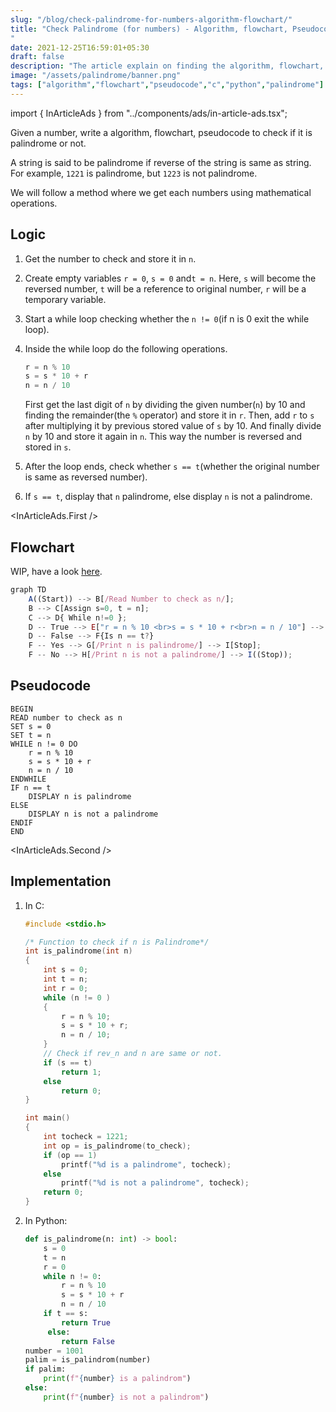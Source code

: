 ```yaml
---
slug: "/blog/check-palindrome-for-numbers-algorithm-flowchart/"
title: "Check Palindrome (for numbers) - Algorithm, flowchart, Pseudocode, Implementation
"
date: 2021-12-25T16:59:01+05:30
draft: false
description: "The article explain on finding the algorithm, flowchart, pseudocode and implementation of checking whether a given number is a palindrome in C and Python."
image: "/assets/palindrome/banner.png"
tags: ["algorithm","flowchart","pseudocode","c","python","palindrome"]
---
```


import { InArticleAds } from "../components/ads/in-article-ads.tsx";

Given a number, write a algorithm, flowchart, pseudocode to check if it is palindrome or not. 

A string is said to be palindrome if reverse of the string is same as string. For example, `1221` is palindrome, but `1223` is not palindrome.

We will follow a method where we get each numbers using mathematical operations.


## Logic

1. Get the number to check and store it in `n`.

2. Create empty variables `r = 0`, `s = 0` and`t = n`. Here, `s` will become the reversed number, `t` will be a reference to original number, `r` will be a temporary variable.

3. Start a while loop checking whether the `n != 0`(if n is 0 exit the while loop). 

4. Inside the while loop do the following operations.

   ```python
   r = n % 10
   s = s * 10 + r
   n = n / 10
   ```

   First get the last digit of `n` by dividing the given number(`n`) by 10 and finding the remainder(the `%` operator) and store it in `r`. Then, add `r` to `s` after multiplying it by previous stored value of `s` by 10. And finally divide `n` by 10 and store it again in `n`. This way the number is reversed and stored in `s`.

5. After the loop ends, check whether `s == t`(whether the original number is same as reversed number).
6. If `s == t`, display that `n` palindrome, else display `n` is not a palindrome.

<InArticleAds.First />

## Flowchart

WIP, have a look [here](https://mermaid-js.github.io/mermaid-live-editor/view/#eyJjb2RlIjoiZ3JhcGggVERcbiAgICBBKChTdGFydCkpIC0tPiBCWy9SZWFkIE51bWJlciB0byBjaGVjayBhcyBuL107XG4gICAgQiAtLT4gQ1tBc3NpZ24gcz0wLCB0ID0gbl07XG4gICAgQyAtLT4gRHsgV2hpbGUgbiE9MCB9OyBcbiAgICBEIC0tIFRydWUgLS0-IEVbXCJyID0gbiAlIDEwIDxicj5zID0gcyAqIDEwICsgcjxicj5uID0gbiAvIDEwXCJdIC0tPiBEXG4gICAgRCAtLSBGYWxzZSAtLT4gRntJcyBuID09IHQ_fVxuICAgIEYgLS0gWWVzIC0tPiBHWy9QcmludCBuIGlzIHBhbGluZHJvbWUvXSAtLT4gSVtTdG9wXTtcbiAgICBGIC0tIE5vIC0tPiBIWy9QcmludCBuIGlzIG5vdCBhIHBhbGluZHJvbWUvXSAtLT4gSSgoU3RvcCkpOyIsIm1lcm1haWQiOiJ7XG4gIFwidGhlbWVcIjogXCJkYXJrXCJcbn0iLCJ1cGRhdGVFZGl0b3IiOnRydWUsImF1dG9TeW5jIjp0cnVlLCJ1cGRhdGVEaWFncmFtIjp0cnVlfQ).

```js
graph TD
    A((Start)) --> B[/Read Number to check as n/];
    B --> C[Assign s=0, t = n];
    C --> D{ While n!=0 }; 
    D -- True --> E["r = n % 10 <br>s = s * 10 + r<br>n = n / 10"] --> D
    D -- False --> F{Is n == t?}
    F -- Yes --> G[/Print n is palindrome/] --> I[Stop];
    F -- No --> H[/Print n is not a palindrome/] --> I((Stop));
```

## Pseudocode

```pseudocode
BEGIN
READ number to check as n
SET s = 0
SET t = n
WHILE n != 0 DO
	r = n % 10
	s = s * 10 + r
	n = n / 10
ENDWHILE
IF n == t
	DISPLAY n is palindrome
ELSE
	DISPLAY n is not a palindrome
ENDIF
END
```

<InArticleAds.Second />

## Implementation

1. In C:

   ```c
   #include <stdio.h>
   
   /* Function to check if n is Palindrome*/
   int is_palindrome(int n)
   {
       int s = 0;
       int t = n;
       int r = 0;
       while (n != 0 )
       {
           r = n % 10;
           s = s * 10 + r;
           n = n / 10;
       }
       // Check if rev_n and n are same or not.
       if (s == t)
           return 1;
       else
           return 0;
   }
   
   int main()
   {
       int tocheck = 1221;
       int op = is_palindrome(to_check);
       if (op == 1)
           printf("%d is a palindrome", tocheck);
       else
           printf("%d is not a palindrome", tocheck);
       return 0;
   }
   ```

2. In Python:

   ```python
   def is_palindrome(n: int) -> bool:
       s = 0
       t = n
       r = 0
       while n != 0:
           r = n % 10
           s = s * 10 + r
           n = n / 10
       if t == s:
           return True
      	else:
           return False
   number = 1001
   palim = is_palindrom(number)
   if palim:
       print(f"{number} is a palindrom")
   else:
       print(f"{number} is not a palindrom")
   ```

   
